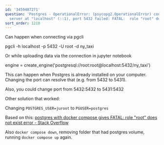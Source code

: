 ```yaml
---
id: '3459487271'
question: 'Postgres - OperationalError: (psycopg2.OperationalError) connection to
  server at "localhost" (::1), port 5432 failed: FATAL:  role "root" does not exist'
sort_order: 1210
---
```


Can happen when connecting via pgcli

pgcli -h localhost -p 5432 -U root -d ny_taxi

Or while uploading data via the connection in jupyter notebook

engine = create_engine('postgresql://root:root@localhost:5432/ny_taxi')

This can happen when Postgres is already installed on your computer. Changing the port can resolve that (e.g. from 5432 to 5431).

Also, you could change port from 5432:5432 to 5431:5432

Other solution that worked:

Changing `POSTGRES_USER=juroot` to `PGUSER=postgres`

Based on this: [postgres with docker compose gives FATAL: role "root" does not exist error - Stack Overflow](https://stackoverflow.com/questions/60193781/postgres-with-docker-compose-gives-fatal-role-root-does-not-exist-error)

Also `docker compose down`, removing folder that had postgres volume, running `docker compose up` again.

